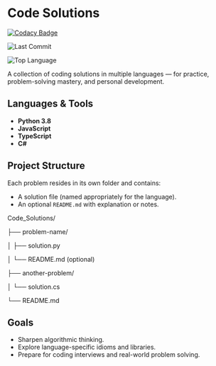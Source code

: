 # Code Solutions

[![Codacy Badge](https://api.codacy.com/project/badge/Grade/c3e9e1374b1b4a92ab37a945093358e0)](https://app.codacy.com/manual/alex.sulea/Code_Solutions?utm_source=github.com&utm_medium=referral&utm_content=Alexandru-S/Code_Solutions&utm_campaign=Badge_Grade_Dashboard)

![Last Commit](https://img.shields.io/github/last-commit/Alexandru-S/Code_Solutions)

![Top Language](https://img.shields.io/github/languages/top/Alexandru-S/Code_Solutions)


A collection of coding solutions in multiple languages — for practice, problem-solving mastery, and personal development.

## Languages & Tools
- **Python 3.8**
- **JavaScript**
- **TypeScript**
- **C#**

## Project Structure

Each problem resides in its own folder and contains:
- A solution file (named appropriately for the language).
- An optional `README.md` with explanation or notes.

Code_Solutions/

├── problem-name/

│ ├── solution.py

│ └── README.md (optional)

├── another-problem/

│ └── solution.cs

└── README.md


## Goals
- Sharpen algorithmic thinking.
- Explore language-specific idioms and libraries.
- Prepare for coding interviews and real-world problem solving.
